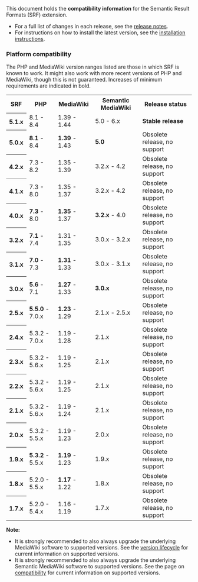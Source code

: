 This document holds the **compatibility information** for the Semantic Result Formats (SRF) extension.

- For a full list of changes in each release, see the [release notes](https://github.com/SemanticMediaWiki/SemanticResultFormats/blob/master/RELEASE-NOTES.md).
- For instructions on how to install the latest version, see the [installation instructions](https://github.com/SemanticMediaWiki/SemanticResultFormats/blob/master/docs/INSTALL.md).

### Platform compatibility

The PHP and MediaWiki version ranges listed are those in which SRF is known to work. It might also
work with more recent versions of PHP and MediaWiki, though this is not guaranteed. Increases of
minimum requirements are indicated in bold.

<table class="compatibility">
	<tr>
		<th>SRF</th>
		<th>PHP</th>
		<th>MediaWiki</th>
		<th>Semantic MediaWiki</th>
		<th>Release status</th>
	</tr>
	<tr>
		<th>5.1.x</th>
		<td>8.1 - 8.4</td>
		<td>1.39 - 1.44</td>
		<td>5.0 - 6.x</td>
		<td><strong>Stable release</strong></td>
	<tr>
	<tr>
		<th>5.0.x</th>
		<td><strong>8.1</strong> - 8.4</td>
		<td><strong>1.39</strong> - 1.43</td>
		<td><strong>5.0</strong></td>
		<td>Obsolete release, no support</td>
	<tr>
	<tr>
		<th>4.2.x</th>
		<td>7.3 - 8.2</td>
		<td>1.35 - 1.39</td>
		<td>3.2.x - 4.2</td>
		<td>Obsolete release, no support</td>
	<tr>
	<tr>
		<th>4.1.x</th>
		<td>7.3 - 8.0</td>
		<td>1.35 - 1.37</td>
		<td>3.2.x - 4.2</td>
		<td>Obsolete release, no support</td>
	<tr>
	<tr>
		<th>4.0.x</th>
		<td><strong>7.3</strong> - 8.0</td>
		<td><strong>1.35</strong> - 1.37</td>
		<td><strong>3.2.x</strong> - 4.0</td>
		<td>Obsolete release, no support</td>
	<tr>
	<tr>
		<th>3.2.x</th>
		<td><strong>7.1</strong> - 7.4</td>
		<td>1.31 - 1.35</td>
		<td>3.0.x - 3.2.x</td>
		<td>Obsolete release, no support</td>
	<tr>
	<tr>
		<th>3.1.x</th>
		<td><strong>7.0</strong> - 7.3</td>
		<td><strong>1.31</strong> - 1.33</td>
		<td>3.0.x - 3.1.x</td>
		<td>Obsolete release, no support</td>
	<tr>
	<tr>
		<th>3.0.x</th>
		<td><strong>5.6</strong> - 7.1</td>
		<td><strong>1.27</strong> - 1.33</td>
		<td><strong>3.0.x</strong></td>
		<td>Obsolete release, no support</td>
	<tr>
	<tr>
		<th>2.5.x</th>
		<td><strong>5.5.0</strong> - 7.0.x</td>
		<td><strong>1.23</strong> - 1.29</td>
		<td>2.1.x - 2.5.x</td>
		<td>Obsolete release, no support</td>
	<tr>
		<th>2.4.x</th>
		<td>5.3.2 - 7.0.x</td>
		<td>1.19 - 1.28</td>
		<td>2.1.x</td>
		<td>Obsolete release, no support</td>
	</tr>
	<tr>
		<th>2.3.x</th>
		<td>5.3.2 - 5.6.x</td>
		<td>1.19 - 1.25</td>
		<td>2.1.x</td>
		<td>Obsolete release, no support</td>
	</tr>
	<tr>
		<th>2.2.x</th>
		<td>5.3.2 - 5.6.x</td>
		<td>1.19 - 1.25</td>
		<td>2.1.x</td>
		<td>Obsolete release, no support</td>
	</tr>
	<tr>
		<th>2.1.x</th>
		<td>5.3.2 - 5.6.x</td>
		<td>1.19 - 1.24</td>
		<td>2.1.x</td>
		<td>Obsolete release, no support</td>
	</tr>
	<tr>
		<th>2.0.x</th>
		<td>5.3.2 - 5.5.x</td>
		<td>1.19 - 1.23</td>
		<td>2.0.x</td>
		<td>Obsolete release, no support</td>
	</tr>
	<tr>
		<th>1.9.x</th>
		<td><strong>5.3.2</strong> - 5.5.x</td>
		<td><strong>1.19</strong> - 1.23</td>
		<td>1.9.x</td>
		<td>Obsolete release, no support</td>
	</tr>
	<tr>
		<th>1.8.x</th>
		<td>5.2.0 - 5.5.x</td>
		<td><strong>1.17</strong> - 1.22</td>
		<td>1.8.x</td>
		<td>Obsolete release, no support</td>
	</tr>
	<tr>
		<th>1.7.x</th>
		<td>5.2.0 - 5.4.x</td>
		<td>1.16 - 1.19</td>
		<td>1.7.x</td>
		<td>Obsolete release, no support</td>
	</tr>
</table>

**Note:**
* It is strongly recommended to also always upgrade the underlying MediaWiki software to supported versions.
See the [version lifecycle](https://www.mediawiki.org/wiki/Version_lifecycle) for current information on
supported versions.
* It is strongly recommended to also always upgrade the underlying Semantic MediaWiki software to supported
versions. See the page on [compatibility](https://www.semantic-mediawiki.org/wiki/Help:Compatibility) for
current information on supported versions.
